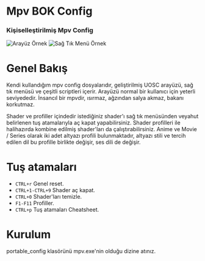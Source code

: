 # Mpv BOK Config
### Kişiselleştirilmiş Mpv Config
![Arayüz Örnek](Screenshots/mpv-bok-1.png)
![Sağ Tık Menü Örnek](Screenshots/mpv-bok-2.png)
# Genel Bakış
Kendi kullandığım mpv config dosyalarıdır, geliştirilmiş UOSC arayüzü, sağ tık menüsü ve çeşitli scriptleri içerir. Arayüzü normal bir kullanıcı için yeterli seviyededir. İnsancıl bir mpvdir, ısırmaz, ağzından salya akmaz, bakanı korkutmaz.

Shader ve profiller içindedir istediğiniz shader'ı sağ tık menüsünden veyahut belirlenen tuş atamalarıyla aç kapat yapabilirsiniz. Shader profilleri ile halihazırda kombine edilmiş shader'ları da çalıştırabilirsiniz. Anime ve Movie / Series olarak iki adet altyazı profili bulunmaktadır, altyazı stili ve tercih edilen dil bu profille birlikte değişir, ses dili de değişir.

# Tuş atamaları
- `CTRL+r` Genel reset.
- `CTRL+1-CTRL+9` Shader aç kapat.
- `CTRL+0` Shader'ları temizle.
- `F1-F11` Profiller.
- `CTRL+p` Tuş atamaları Cheatsheet.

# Kurulum
portable_config klasörünü mpv.exe'nin olduğu dizine atınız.
